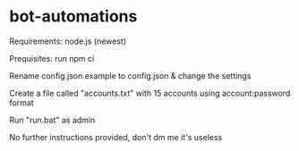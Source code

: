 # bot-automations
Requirements: node.js (newest)

Prequisites: run npm ci


Rename config.json.example to config.json & change the settings

Create a file called "accounts.txt" with 15 accounts using account:password format

Run "run.bat" as admin

No further instructions provided, don't dm me it's useless
